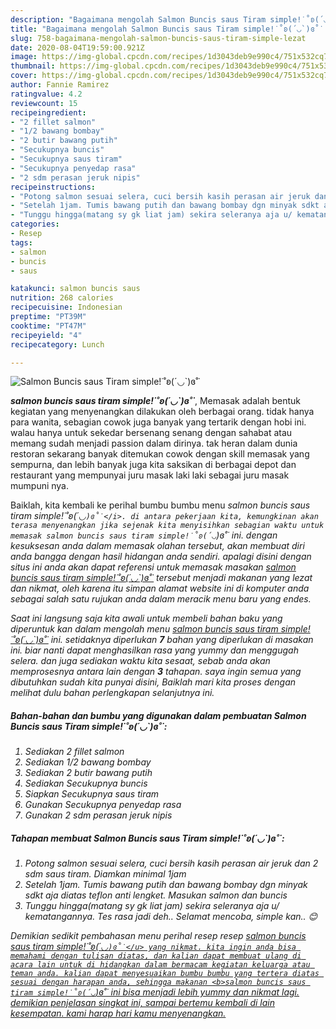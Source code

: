 ```yaml
---
description: "Bagaimana mengolah Salmon Buncis saus Tiram simple!˙˚ʚ(´◡`)ɞ˚˙ Lezat"
title: "Bagaimana mengolah Salmon Buncis saus Tiram simple!˙˚ʚ(´◡`)ɞ˚˙ Lezat"
slug: 758-bagaimana-mengolah-salmon-buncis-saus-tiram-simple-lezat
date: 2020-08-04T19:59:00.921Z
image: https://img-global.cpcdn.com/recipes/1d3043deb9e990c4/751x532cq70/salmon-buncis-saus-tiram-simple˙˚ʚ◡ɞ˚˙-foto-resep-utama.jpg
thumbnail: https://img-global.cpcdn.com/recipes/1d3043deb9e990c4/751x532cq70/salmon-buncis-saus-tiram-simple˙˚ʚ◡ɞ˚˙-foto-resep-utama.jpg
cover: https://img-global.cpcdn.com/recipes/1d3043deb9e990c4/751x532cq70/salmon-buncis-saus-tiram-simple˙˚ʚ◡ɞ˚˙-foto-resep-utama.jpg
author: Fannie Ramirez
ratingvalue: 4.2
reviewcount: 15
recipeingredient:
- "2 fillet salmon"
- "1/2 bawang bombay"
- "2 butir bawang putih"
- "Secukupnya buncis"
- "Secukupnya saus tiram"
- "Secukupnya penyedap rasa"
- "2 sdm perasan jeruk nipis"
recipeinstructions:
- "Potong salmon sesuai selera, cuci bersih kasih perasan air jeruk dan 2 sdm saus tiram. Diamkan minimal 1jam"
- "Setelah 1jam. Tumis bawang putih dan bawang bombay dgn minyak sdkt aja diatas teflon anti lengket. Masukan salmon dan buncis"
- "Tunggu hingga(matang sy gk liat jam) sekira seleranya aja u/ kematangannya. Tes rasa jadi deh.. Selamat mencoba, simple kan.. 😊"
categories:
- Resep
tags:
- salmon
- buncis
- saus

katakunci: salmon buncis saus 
nutrition: 268 calories
recipecuisine: Indonesian
preptime: "PT39M"
cooktime: "PT47M"
recipeyield: "4"
recipecategory: Lunch

---
```



![Salmon Buncis saus Tiram simple!˙˚ʚ(´◡`)ɞ˚˙](https://img-global.cpcdn.com/recipes/1d3043deb9e990c4/751x532cq70/salmon-buncis-saus-tiram-simple˙˚ʚ◡ɞ˚˙-foto-resep-utama.jpg)

<b><i>salmon buncis saus tiram simple!˙˚ʚ(´◡`)ɞ˚˙</i></b>, Memasak adalah bentuk kegiatan yang menyenangkan dilakukan oleh berbagai orang. tidak hanya para wanita, sebagian cowok juga banyak yang tertarik dengan hobi ini. walau hanya untuk sekedar bersenang senang dengan sahabat atau memang sudah menjadi passion dalam dirinya. tak heran dalam dunia restoran sekarang banyak ditemukan cowok dengan skill memasak yang sempurna, dan lebih banyak juga kita saksikan di berbagai depot dan restaurant yang mempunyai juru masak laki laki sebagai juru masak mumpuni nya.

Baiklah, kita kembali ke perihal bumbu bumbu menu <i>salmon buncis saus tiram simple!˙˚ʚ(´◡`)ɞ˚˙</i>. di antara pekerjaan kita, kemungkinan akan terasa menyenangkan jika sejenak kita menyisihkan sebagian waktu untuk memasak salmon buncis saus tiram simple!˙˚ʚ(´◡`)ɞ˚˙ ini. dengan kesuksesan anda dalam memasak olahan tersebut, akan membuat diri anda bangga dengan hasil hidangan anda sendiri. apalagi disini dengan situs ini anda akan dapat referensi untuk memasak masakan <u>salmon buncis saus tiram simple!˙˚ʚ(´◡`)ɞ˚˙</u> tersebut menjadi makanan yang lezat dan nikmat, oleh karena itu simpan alamat website ini di komputer anda sebagai salah satu rujukan anda dalam meracik menu baru yang endes.




Saat ini langsung saja kita awali untuk membeli bahan baku yang diperuntuk kan dalam mengolah menu <u><i>salmon buncis saus tiram simple!˙˚ʚ(´◡`)ɞ˚˙</i></u> ini. setidaknya diperlukan <b>7</b> bahan yang diperlukan di masakan ini. biar nanti dapat menghasilkan rasa yang yummy dan menggugah selera. dan juga sediakan waktu kita sesaat, sebab anda akan memprosesnya antara lain dengan <b>3</b> tahapan. saya ingin semua yang dibutuhkan sudah kita punyai disini, Baiklah mari kita proses dengan melihat dulu bahan perlengkapan selanjutnya ini.

<!--inarticleads1-->

##### Bahan-bahan dan bumbu yang digunakan dalam pembuatan Salmon Buncis saus Tiram simple!˙˚ʚ(´◡`)ɞ˚˙:

1. Sediakan 2 fillet salmon
1. Sediakan 1/2 bawang bombay
1. Sediakan 2 butir bawang putih
1. Sediakan Secukupnya buncis
1. Siapkan Secukupnya saus tiram
1. Gunakan Secukupnya penyedap rasa
1. Gunakan 2 sdm perasan jeruk nipis




<!--inarticleads2-->

##### Tahapan membuat Salmon Buncis saus Tiram simple!˙˚ʚ(´◡`)ɞ˚˙:

1. Potong salmon sesuai selera, cuci bersih kasih perasan air jeruk dan 2 sdm saus tiram. Diamkan minimal 1jam
1. Setelah 1jam. Tumis bawang putih dan bawang bombay dgn minyak sdkt aja diatas teflon anti lengket. Masukan salmon dan buncis
1. Tunggu hingga(matang sy gk liat jam) sekira seleranya aja u/ kematangannya. Tes rasa jadi deh.. Selamat mencoba, simple kan.. 😊




Demikian sedikit pembahasan menu perihal resep resep <u>salmon buncis saus tiram simple!˙˚ʚ(´◡`)ɞ˚˙</u> yang nikmat. kita ingin anda bisa memahami dengan tulisan diatas, dan kalian dapat membuat ulang di acara lain untuk di hidangkan dalam bermacam kegiatan keluarga atau teman anda. kalian dapat menyesuaikan bumbu bumbu yang tertera diatas sesuai dengan harapan anda, sehingga makanan <b>salmon buncis saus tiram simple!˙˚ʚ(´◡`)ɞ˚˙</b> ini bisa menjadi lebih yummy dan nikmat lagi. demikian penjelasan singkat ini, sampai bertemu kembali di lain kesempatan. kami harap hari kamu menyenangkan.
